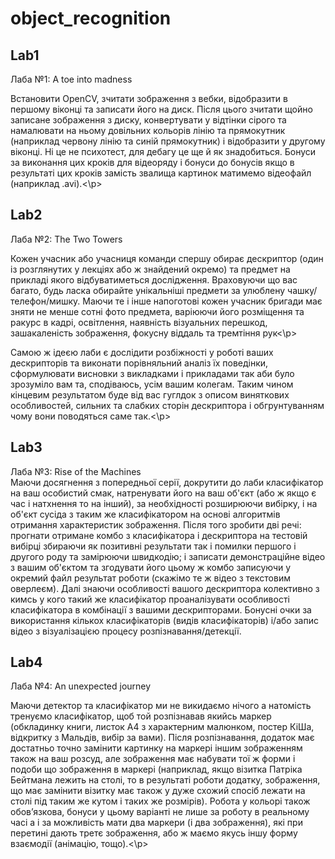 # object_recognition

## Lab1
Лаба №1: A toe into madness <br>
<p>Встановити OpenCV, зчитати зображення з вебки, відобразити в першому віконці та записати його на диск. Після цього зчитати щойно записане зображення з диску, конвертувати у відтінки сірого та намалювати на ньому довільних кольорів лінію та прямокутник (наприклад червону лінію та синій прямокутник) і відобразити у другому віконці. Ні це не психотест, для дебагу це ще й як знадобиться. Бонуси за виконання цих кроків для відеоряду і бонуси до бонусів якщо в результаті цих кроків замість звалища картинок матимемо відеофайл (наприклад .avi).<\p>

## Lab2
Лаба №2: The Two Towers <br>

<p>Кожен учасник або учасниця команди спершу обирає дескриптор (один із розглянутих у лекціях або ж знайдений окремо) та предмет на прикладі якого відбуватиметься дослідження. Враховуючи що вас багато, будь ласка обирайте унікальніші предмети за улюблену чашку/телефон/мишку. Маючи те і інше напоготові кожен учасник бригади має зняти не менше сотні фото предмета, варіюючи його розміщення та ракурс в кадрі, освітлення, наявність візуальних перешкод, зашакаленість зображення, фокусну віддаль та тремтіння рук<\p>

<p>Самою ж ідеєю лаби є дослідити розбіжності у роботі ваших дескрипторів та виконати порівняльний аналіз їх поведінки, сформулювати висновки з викладками і прикладами так аби було зрозуміло вам та, сподіваюсь, усім вашим колегам. Таким чином кінцевим результатом буде від вас гуглдок з описом виняткових особливостей, сильних та слабких сторін дескриптора і обгрунтуванням чому вони поводяться саме так.<\p>

## Lab3
Лаба №3: Rise of the Machines <br>
 Маючи досягнення з попередньої серії, докрутити до лаби класифікатор на ваш особистий смак, натренувати його на ваш об'єкт (або ж якщо є час і натхнення то на інший), за необхідності розширюючи вибірку, і на об'єкт сусіда з таким же класифікатором на основі алгоритмів отримання характеристик зображення. Після того зробити дві речі: прогнати отримане комбо з класифікатора і дескриптора на тестовій вибірці збираючи як позитивні результати так і помилки першого і другого роду та замірюючи швидкодію; і записати демонстраційне відео з вашим об'єктом та згодувати його цьому ж комбо записуючи у окремий файл результат роботи (скажімо те ж відео з текстовим оверлеєм). Далі знаючи особливості вашого дескриптора колективно з кимсь у кого такий же класифікатор проаналізувати особливості класифікатора в комбінації з вашими дескрипторами. Бонусні очки за використання кількох класифікаторів (видів класифікаторів) і/або запис відео з візуалізацією процесу розпізнавання/детекції.

## Lab4
Лаба №4: An unexpected journey <br>
<p>Маючи детектор та класифікатор ми не викидаємо нічого а натомість тренуємо класифікатор, щоб той розпізнавав якийсь маркер (обкладинку книги, листок А4 з характерним малюнком, постер КіШа, відкритку з Мальдів, вибір за вами). Після розпізнавання, додаток має достатньо точно замінити картинку на маркері іншим зображенням також на ваш розсуд, але зображення має набувати тої ж форми і подоби що зображення в маркері (наприклад, якщо візитка Патріка Бейтмана лежить на столі, то в результаті роботи додатку, зображення, що має замінити візитку має також у дуже схожий спосіб лежати на столі під таким же кутом і таких же розмірів). Робота у кольорі також обов’язкова, бонуси у цьому варіанті не лише за роботу в реальному часі а і за можливість мати два маркери (і два зображення), які при перетині дають третє зображення, або ж маємо якусь іншу форму взаємодії (анімацію, тощо).<\p>


